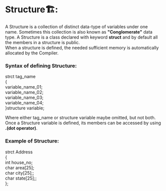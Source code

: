 # Structure🏗️:
A Structure is a collection of distinct data-type of variables under one name. Sometimes this collection is also known as
 <b>"Conglomerate"</b> data type. A Structure is a class declared with keyword <b>struct</b> and by default all the members in a structure
 is public.
<br/> When a structure is defined, the needed sufficient memory is automatically allocated by the Compiler.
<h3>Syntax of defining Structure:</h3>
strct tag_name
</br>{
</br>variable_name_01;
</br>variable_name_02;
</br>variable_name_03;
</br>variable_name_04;
<br/>}structure variable;
<br/>

Where either tag_name or structure variable maybe omitted, but not both. Once a Structure variable is defined, its members can be accessed by using <b>.(dot operator)</b>. 
<h3>Example of Structure:</h3>
strct Address
</br>{
</br>int house_no;
</br>char area[25];
</br>char city[25];;
</br>char state[25];;
<br/>};
